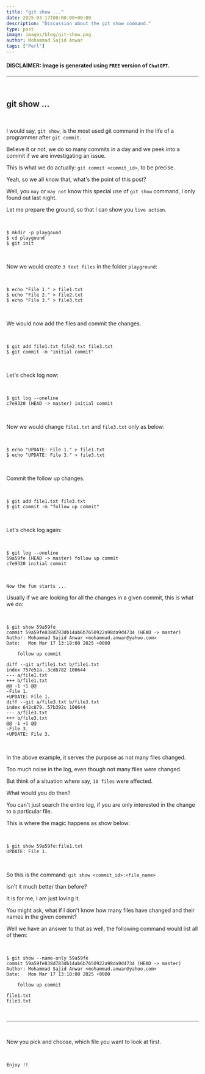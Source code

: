 ```yaml
---
title: "git show ..."
date: 2025-03-17T00:00:00+00:00
description: "Discussion about the git show command."
type: post
image: images/blog/git-show.png
author: Mohammad Sajid Anwar
tags: ["Perl"]
---
```


#### **DISCLAIMER:** Image is generated using `FREE` version of `ChatGPT`.
***

<br>

## git show ...

<br>

I would say, `git show`, is the most used git command in the life of a programmer after `git commit`.

Believe it or not, we do so many commits in a day and we peek into a commit if we are investigating an issue.

This is what we do actually: `git commit <commit_id>`, to be precise.

Yeah, so we all know that, what's the point of this post?

Well, you `may` or `may not` know this special use of `git show` command, I only found out last night.

Let me prepare the ground, so that I can show you `live action`.

<br>

    $ mkdir -p playgound
    $ cd playgound
    $ git init

<br>

Now we would create `3 text files` in the folder `playground`:

<br>

    $ echo "File 1." > file1.txt
    $ echo "File 2." > file2.txt
    $ echo "File 3." > file3.txt

<br>

We would now add the files and commit the changes.

<br>

    $ git add file1.txt file2.txt file3.txt
    $ git commit -m "initial commit"

<br>

Let's check log now:

<br>

    $ git log --oneline
    c7e9320 (HEAD -> master) initial commit

<br>

Now we would change `file1.txt` and `file3.txt` only as below:

<br>

    $ echo "UPDATE: File 1." > file1.txt
    $ echo "UPDATE: File 3." > file3.txt

<br>

Commit the follow up changes.

<br>

    $ git add file1.txt file3.txt
    $ git commit -m "follow up commit"

<br>

Let's check log again:

<br>

    $ git log --oneline
    59a59fe (HEAD -> master) follow up commit
    c7e9320 initial commit

<br>

`Now the fun starts ...`

Usually if we are looking for all the changes in a given commit, this is what we do:

<br>

    $ git show 59a59fe
    commit 59a59fe838d783db14ab6b7650922a98da9d4734 (HEAD -> master)
    Author: Mohammad Sajid Anwar <mohammad.anwar@yahoo.com>
    Date:   Mon Mar 17 13:18:00 2025 +0000

        follow up commit

    diff --git a/file1.txt b/file1.txt
    index 757e51a..3cd8782 100644
    --- a/file1.txt
    +++ b/file1.txt
    @@ -1 +1 @@
    -File 1.
    +UPDATE: File 1.
    diff --git a/file3.txt b/file3.txt
    index 642c879..57b392c 100644
    --- a/file3.txt
    +++ b/file3.txt
    @@ -1 +1 @@
    -File 3.
    +UPDATE: File 3.

<br>

In the above example, it serves the purpose as not many files changed.

Too much noise in the log, even though not many files were changed.

But think of a situation where say, `10 files` were affected.

What would you do then?

You can't just search the entire log, if you are only interested in the change to a particular file.

This is where the magic happens as show below:

<br>

    $ git show 59a59fe:file1.txt
    UPDATE: File 1.

<br>

So this is the command: `git show <commit_id>:<file_name>`

Isn't it much better than before?

It is for me, I am just loving it.

You might ask, what if I don't know how many files have changed and their names in the given commit?

Well we have an answer to that as well, the following command would list all of them:

<br>

    $ git show --name-only 59a59fe
    commit 59a59fe838d783db14ab6b7650922a98da9d4734 (HEAD -> master)
    Author: Mohammad Sajid Anwar <mohammad.anwar@yahoo.com>
    Date:   Mon Mar 17 13:18:00 2025 +0000

        follow up commit

    file1.txt
    file3.txt

<br>

***

<br>

Now you pick and choose, which file you want to look at first.

<br>

`Enjoy !!`
